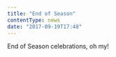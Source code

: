 ```yaml
---
title: "End of Season"
contentType: news
date: "2017-09-19T17:48"
---
```


End of Season celebrations, oh my!